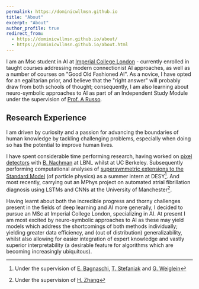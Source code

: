 ```yaml
---
permalink: https://dominicwllmsn.github.io
title: "About"
excerpt: "About"
author_profile: true
redirect_from: 
  - https://dominicwllmsn.github.io/about/
  - https://dominicwllmsn.github.io/about.html
---
```

I am an Msc student in AI at [Imperial College London](https://www.imperial.ac.uk/computing/research/artificial-intelligence/') - currently enrolled in taught courses addressing modern connectionist AI approaches, as well as a number of courses on "Good Old Fashioned AI". As a novice, I have opted for an egalitarian prior, and believe that the "right answer" will probably draw from both schools of thought; consequently, I am also learning about neuro-symbolic approaches to AI as part of an Independent Study Module under the supervision of [Prof. A Russo](https://wp.doc.ic.ac.uk/arusso/).

## Research Experience
I am driven by curiosity and a passion for advancing the boundaries of human knowledge by tackling challenging problems, especially when doing so has the potential to improve human lives.

I have spent considerable time performing research, having worked on [pixel detectors](publication/2019-09-charge-sharing) with [B. Nachman](https://bnachman.web.cern.ch/bnachman/) at LBNL whilst at UC Berkeley. Subsequently performing computational analyses of [supersymmetric extensions to the Standard Model](files/projects/Alex_Spies-DESY_summer_essay.pdf) (of particle physics) as a summer intern at DESY[^1]. And most recently, carrying out an MPhys project on automated atrial fibrillation diagnosis using LSTMs and CNNs at the University of Manchester[^2].

Having learnt about both the incredible progress and thorny challenges present in the fields of deep learning and AI more generally, I decided to pursue an MSc at Imperial College London, specializing in AI. At present I am most excited by neuro-symbolic approaches to AI as these may yield models which address the shortcomings of both methods individually; yielding greater data efficiency, and (out of distribution) generalizability, whilst also allowing for easier integration of expert knowledge and vastly superior interpretability (a desirable feature for algorithms which are becoming increasingly ubiquitous).

[^1]: Under the supervision of [E. Bagnaschi](http://www.bagnaschi.eu/), [T. Stefaniak](https://arxiv.org/a/stefaniak_t_1.html) and [G. Weiglein](http://www.desy.de/~weiglein/)
[^2]: Under the supervision of [H. Zhang](https://scholar.google.co.uk/citations?user=m2Q6lyoAAAAJ&hl=en)